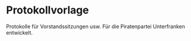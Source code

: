 # Protokollvorlage
Protokolle für Vorstandssitzungen usw. Für die Piratenpartei Unterfranken entwickelt.
